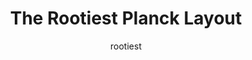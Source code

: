 ---
OS: []
author: rootiest
firmware: QMK
hasHomeRowMods: False
hasLetterOnThumb: False
keymapImage: https://github.com/rootiest/rootiest.github.io/raw/main/img/rootiest-planck_legend.png
keyCount: 48
keyboard: Planck
baseLayouts: ["QWERTY"]
languages: ['English']
layerCount: 10
title: "The Rootiest Planck Layout"
isSplit: False
stagger: ortholinear
summary: 
keymapUrl: https://github.com/rootiest/qmk_firmware/tree/master/keyboards/planck/keymaps/rootiest
writeup: https://github.com/rootiest/qmk_firmware/tree/master/keyboards/planck/keymaps/rootiest/readme.md
---